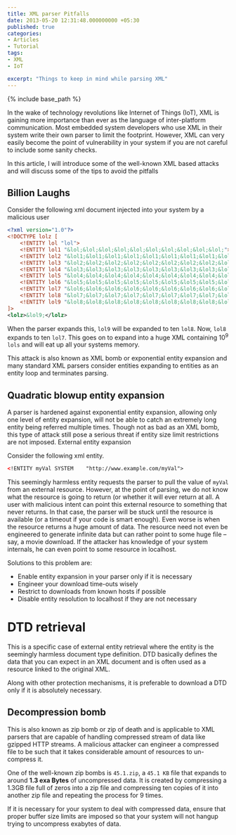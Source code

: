 ```yaml
---
title: XML parser Pitfalls
date: 2013-05-20 12:31:48.000000000 +05:30
published: true 
categories: 
- Articles
- Tutorial
tags: 
- XML
- IoT

excerpt: "Things to keep in mind while parsing XML"
---
```

<style>
div {
	text-align: justify;
	text-justify: inter-word;
}
</style>


{% include base_path %}

In the wake of technology revolutions like Internet of Things (IoT), XML is gaining more importance than ever as the language of inter-platform communication. Most embedded system developers who use XML in their system write their own parser to limit the footprint. However, XML can very easily become the point of vulnerability in your system if you are not careful to include some sanity checks.

In this article, I will introduce some of the well-known XML based attacks and will discuss some of the tips to avoid the pitfalls

## Billion Laughs

Consider the following xml document injected into your system by a malicious user

```xml
<?xml version="1.0"?>
<!DOCTYPE lolz [
	<!ENTITY lol "lol">
	<!ENTITY lol1 "&lol;&lol;&lol;&lol;&lol;&lol;&lol;&lol;&lol;&lol;">
	<!ENTITY lol2 "&lol1;&lol1;&lol1;&lol1;&lol1;&lol1;&lol1;&lol1;&lol1;&lol1;">
	<!ENTITY lol3 "&lol2;&lol2;&lol2;&lol2;&lol2;&lol2;&lol2;&lol2;&lol2;&lol2;">
	<!ENTITY lol4 "&lol3;&lol3;&lol3;&lol3;&lol3;&lol3;&lol3;&lol3;&lol3;&lol3;">
	<!ENTITY lol5 "&lol4;&lol4;&lol4;&lol4;&lol4;&lol4;&lol4;&lol4;&lol4;&lol4;">
	<!ENTITY lol6 "&lol5;&lol5;&lol5;&lol5;&lol5;&lol5;&lol5;&lol5;&lol5;&lol5;">
	<!ENTITY lol7 "&lol6;&lol6;&lol6;&lol6;&lol6;&lol6;&lol6;&lol6;&lol6;&lol6;">
	<!ENTITY lol8 "&lol7;&lol7;&lol7;&lol7;&lol7;&lol7;&lol7;&lol7;&lol7;&lol7;">
	<!ENTITY lol9 "&lol8;&lol8;&lol8;&lol8;&lol8;&lol8;&lol8;&lol8;&lol8;&lol8;">
]>
<lolz>&lol9;</lolz>
```

When the parser expands this, `lol9` will be expanded to ten `lol8`. Now, `lol8` expands to ten `lol7`. This goes on to expand into a huge XML containing 10<sup>9</sup> `lols` and will eat up all your systems memory.

This attack is also known as XML bomb or exponential entity expansion and many standard XML parsers consider entities expanding to entities as an entity loop and terminates parsing.

## Quadratic blowup entity expansion

A parser is hardened against exponential entity expansion, allowing only one level of entity expansion, will not be able to catch an extremely long entity being referred multiple times. Though not as bad as an XML bomb, this type of attack still pose a serious threat if entity size limit restrictions are not imposed.
External entity expansion

Consider the following xml entity.

```xml
<!ENTITY myVal SYSTEM    "http://www.example.com/myVal">
```

This seemingly harmless entity requests the parser to pull the value of `myVal` from an external resource. However, at the point of parsing, we do not know what the resource is going to return (or whether it will ever return at all. A user with malicious intent can point this external resource to something that never returns. In that case, the parser will be stuck until the resource is available (or a timeout if your code is smart enough). Even worse is when the resource returns a huge amount of data. The resource need not even be engineered to generate infinite data but can rather point to some huge file – say, a movie download. If the attacker has knowledge of your system internals, he can even point to some resource in localhost.

Solutions to this problem are:

-	Enable entity expansion in your parser only if it is necessary
-	Engineer your download time-outs wisely
-	Restrict to downloads from known hosts if possible
-	Disable entity resolution to localhost if they are not necessary

#	DTD retrieval

This is a specific case of external entity retrieval where the entity is the seemingly harmless document type definition. DTD basically defines the data that you can expect in an XML document and is often used as a resource linked to the original XML.

Along with other protection mechanisms, it is preferable to download a DTD only if it is absolutely necessary.

## Decompression bomb

This is also known as zip bomb or zip of death and is applicable to XML parsers that are capable of handling compressed stream of data like gzipped HTTP streams. A malicious attacker can engineer a compressed file to be such that it takes considerable amount of resources to un-compress it.

One of the well-known zip bombs is `45.1.zip`, a `45.1 KB` file that expands to around **1.3 exa Bytes** of uncompressed data. It is created by compressing a 1.3GB file full of zeros into a zip file and compressing ten copies of it into another zip file and repeating the process for 9 times.

If it is necessary for your system to deal with compressed data, ensure that proper buffer size limits are imposed so that your system will not hangup trying to uncompress exabytes of data.
